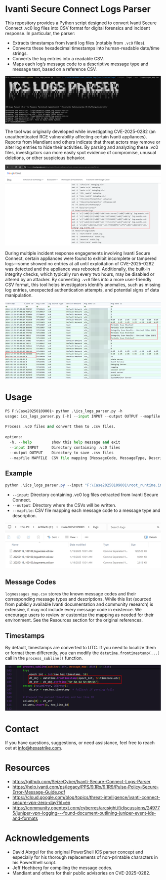 # Ivanti Secure Connect Logs Parser

This repository provides a Python script designed to convert Ivanti Secure Connect .vc0 log files into CSV format for digital forensics and incident response. In particular, the parser:

- Extracts timestamps from Ivanti log files (notably from `.vc0` files).
- Converts these hexadecimal timestamps into human-readable date/time strings.
- Converts the log entries into a readable CSV.
- Maps each log’s message code to a descriptive message type and message text, based on a reference CSV.

![Script usage example](assets/ivanti_cve_2025_0282_script_usage.png)

The tool was originally developed while investigating CVE-2025-0282 (an unauthenticated RCE vulnerability affecting certain Ivanti appliances). Reports from Mandiant and others indicate that threat actors may remove or alter log entries to hide their activities. By parsing and analyzing these .vc0 files, investigators can more easily spot evidence of compromise, unusual deletions, or other suspicious behavior.

![Threat actor deleting event log entries](assets/ivanti_cve_2025_0282_log_clearing.png)

During multiple incident response engagements involving Ivanti Secure Connect, certain appliances were found to exhibit incomplete or tampered logs—some showed no entries at all until exploitation of CVE-2025-0282 was detected and the appliance was rebooted. Additionally, the built-in integrity checks, which typically run every two hours, may be disabled or altered by an attacker. By converting `.vc0` files into a more user-friendly CSV format, this tool helps investigators identify anomalies, such as missing log entries, unexpected authentication attempts, and potential signs of data manipulation.

![Missing logs detected](assets/ivanti_cve_2025_0282_missing_logs.png)

# Usage

```python
PS F:\Case20250109001> python .\ics_logs_parser.py -h
usage: ics_logs_parser.py [-h] --input INPUT --output OUTPUT --mapfile MAPFILE

Process .vc0 files and convert them to .csv files.

options:
  -h, --help         show this help message and exit
  --input INPUT      Directory containing .vc0 files
  --output OUTPUT    Directory to save .csv files
  --mapfile MAPFILE  CSV file mapping [MessageCode, MessageType, Description]
```
## Example

```PowerShell
python .\ics_logs_parser.py --input "F:\Case20250109001\root_runtime.img\[root]\runtime\logs" --output .\logs\ --map .\logmessages_map.csv
```

- `--input`: Directory containing .vc0 log files extracted from Ivanti Secure Connect.
- `--output`: Directory where the CSVs will be written.
- `--mapfile`: CSV file mapping each message code to a message type and description.

![Converted logfiles](assets/ivanti_cve_2025_0282_csv_output.png)

## Message Codes

`logmessages_map.csv` stores the known message codes and their corresponding message types and descriptions. While this list (sourced from publicly available Ivanti documentation and community research) is extensive, it may not include every message code in existence. We encourage users to review or customize the mapping as needed for their environment. See the Resources section for the original references.

## Timestamps

By default, timestamps are converted to UTC. If you need to localize them or format them differently, you can modify the `datetime.fromtimestamp(...)` call in the `process_subline()` function.

![Converted logfiles](assets/ivanti_cve_2025_0282_timestamp_modification.png)

# Contact

If you have questions, suggestions, or need assistance, feel free to reach out at info@hexastrike.com.

# Resources

- https://github.com/SeizeCyber/Ivanti-Secure-Connect-Logs-Parser
- https://help.ivanti.com/ps/legacy/PPS/9.1Rx/9.1R9/Pulse-Policy-Secure-Error-Message-Guide.pdf
- https://cloud.google.com/blog/topics/threat-intelligence/ivanti-connect-secure-vpn-zero-day?hl=en
- https://community.opentext.com/cyberres/arcsight/f/discussions/249775/juniper-vpn-logging---found-document-outlining-juniper-event-ids-and-formats

# Acknowledgements

- David Abrgel for the original PowerShell ICS parser concept and especially for his thorough replacements of non-printable characters in his PowerShell script.
- Jeff Hochberg for compiling the message codes.
- Mandiant and others for their public advisories on CVE-2025-0282.

